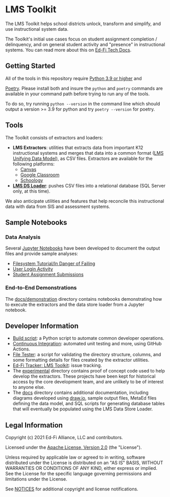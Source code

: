 # LMS Toolkit

The LMS Toolkit helps school districts unlock, transform and simplify, and use
instructional system data.

The Toolkit's initial use cases focus on student assignment completion /
delinquency, and on general student activity and "presence" in instructional
systems. You can read more about this on [Ed-Fi Tech
Docs](https://techdocs.ed-fi.org/display/EDFITOOLS/LMS+Toolkit).

## Getting Started

All of the tools in this repository require [Python
3.9 or higher](https://www.python.org/downloads/) and

[Poetry](https://python-poetry.org/docs/). Please install both and insure the
`python` and `poetry` commands are available in your command path before trying
to run any of the tools.

To do so, try running `python --version` in the command line which should output
a version >= 3.9 for python and try `poetry --version` for poetry.

## Tools

The Toolkit consists of extractors and loaders:

* **LMS Extractors**: utilities that extracts data from important K12 instructional
  systems and merges that data into a common format ([LMS Unifying Data
  Model](https://techdocs.ed-fi.org/display/EDFITOOLS/LMS+Unifying+Data+Model)),
  as CSV files. Extractors are available for the following platforms:
  * [Canvas](src/canvas-extractor)
  * [Google Classroom](src/google-classroom-extractor)
  * [Schoology](src/schoology-extractor)
* **[LMS DS Loader](src/lms-ds-loader)**: pushes CSV files into a relational database (SQL Server
  only, at this time).

We also anticipate utilities and features that help reconcile this instructional
data with data from SIS and assessment systems.

## Sample Notebooks

### Data Analysis

Several [Jupyter Notebooks](src/notebooks/readme.md) have been developed to
document the output files and provide sample analyses:

* [Filesystem Tutorial/In Danger of
  Failing](src/notebooks/filesystem-tutorial.ipynb)
* [User Login Activity](src/notebooks/student_logins.ipynb)
* [Student Assignment Submissions](src/notebooks/student_submissions.ipynb)

### End-to-End Demonstrations

The [docs/demonstration](docs/demonstration) directory contains notebooks
demonstrating how to execute the extractors and the data store loader from a
Jupyter notebook.

## Developer Information

* [Build script](docs/build.md): a Python script to automate common developer
  operations.
* [Continuous
  Integration](https://github.com/Ed-Fi-Exchange-OSS/LMS-Toolkit/actions/):
  automated unit testing and more, using GitHub Actions.
* [File Tester](utils/file-tester): a script for validating the directory
  structure, columns, and some formatting details for files created by the
  extractor utilities.
* [Ed-Fi Tracker: LMS Toolkit](https://tracker.ed-fi.org/browse/LMS): issue tracking.
* The [experimental](experimental) directory contains proof of concept code used
  to help develop the extractors. These projects have been kept for historical
  access by the core development team, and are unlikely to be of interest to
  anyone else.
* The [docs](docs) directory contains additional documentation, including
  diagrams developed using [draw.io](https://draw.io), sample output files,
  MetaEd files defining the data model, and SQL scripts for generating database
  tables that will eventually be populated using the LMS Data Store Loader.

## Legal Information

Copyright (c) 2021 Ed-Fi Alliance, LLC and contributors.

Licensed under the [Apache License, Version 2.0](LICENSE) (the "License").

Unless required by applicable law or agreed to in writing, software distributed
under the License is distributed on an "AS IS" BASIS, WITHOUT WARRANTIES OR
CONDITIONS OF ANY KIND, either express or implied. See the License for the
specific language governing permissions and limitations under the License.

See [NOTICES](NOTICES.md) for additional copyright and license notifications.
